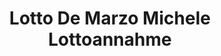 ---
title: "Lotto De Marzo Michele Lottoannahme"
url: /oberhausen/lotto-de-marzo-michele-lottoannahme/
shop: Kiosk
---